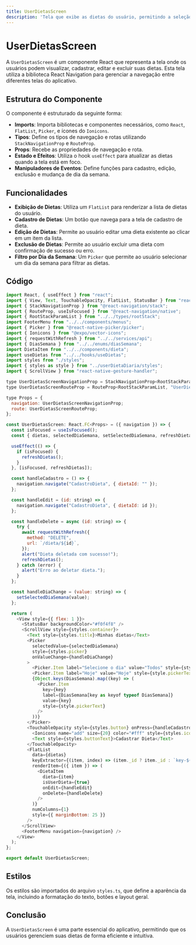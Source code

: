 ```yaml
---
title: UserDietasScreen
description: 'Tela que exibe as dietas do usuário, permitindo a seleção de dias da semana, cadastro, edição e exclusão de dietas.'
---
```


# UserDietasScreen

A `UserDietasScreen` é um componente React que representa a tela onde os usuários podem visualizar, cadastrar, editar e excluir suas dietas. Esta tela utiliza a biblioteca React Navigation para gerenciar a navegação entre diferentes telas do aplicativo.

## Estrutura do Componente

O componente é estruturado da seguinte forma:

- **Imports**: Importa bibliotecas e componentes necessários, como `React`, `FlatList`, `Picker`, e ícones do `Ionicons`.
- **Tipos**: Define os tipos de navegação e rotas utilizando `StackNavigationProp` e `RouteProp`.
- **Props**: Recebe as propriedades de navegação e rota.
- **Estado e Efeitos**: Utiliza o hook `useEffect` para atualizar as dietas quando a tela está em foco.
- **Manipuladores de Eventos**: Define funções para cadastro, edição, exclusão e mudança de dia da semana.

## Funcionalidades

- **Exibição de Dietas**: Utiliza um `FlatList` para renderizar a lista de dietas do usuário.
- **Cadastro de Dietas**: Um botão que navega para a tela de cadastro de dieta.
- **Edição de Dietas**: Permite ao usuário editar uma dieta existente ao clicar em um item da lista.
- **Exclusão de Dietas**: Permite ao usuário excluir uma dieta com confirmação de sucesso ou erro.
- **Filtro por Dia da Semana**: Um `Picker` que permite ao usuário selecionar um dia da semana para filtrar as dietas.

## Código

```javascript
import React, { useEffect } from "react";
import { View, Text, TouchableOpacity, FlatList, StatusBar } from "react-native";
import { StackNavigationProp } from "@react-navigation/stack";
import { RouteProp, useIsFocused } from "@react-navigation/native";
import { RootStackParamList } from "../../types/rootStack";
import FooterMenu from "../../components/menus";
import { Picker } from "@react-native-picker/picker";
import { Ionicons } from "@expo/vector-icons";
import { requestWithRefresh } from "../../services/api";
import { DiasSemana } from "../../enums/diasSemana";
import DietaItem from "../../components/dieta";
import useDietas from "../../hooks/useDietas";
import styles from "./styles";
import { styles as style } from "../userDietaDiaria/styles";
import { ScrollView } from "react-native-gesture-handler";

type UserDietasScreenNavigationProp = StackNavigationProp<RootStackParamList, "UserDietas">;
type UserDietasScreenRouteProp = RouteProp<RootStackParamList, "UserDietas">;

type Props = {
  navigation: UserDietasScreenNavigationProp;
  route: UserDietasScreenRouteProp;
};

const UserDietasScreen: React.FC<Props> = ({ navigation }) => {
  const isFocused = useIsFocused();
  const { dietas, selectedDiaSemana, setSelectedDiaSemana, refreshDietas } = useDietas(true);

  useEffect(() => {
    if (isFocused) {
      refreshDietas();
    }
  }, [isFocused, refreshDietas]);

  const handleCadastro = () => {
    navigation.navigate("CadastroDieta", { dietaId: "" });
  };

  const handleEdit = (id: string) => {
    navigation.navigate("CadastroDieta", { dietaId: id });
  };

  const handleDelete = async (id: string) => {
    try {
      await requestWithRefresh({
        method: "DELETE",
        url: `/dieta/${id}`,
      });
      alert("Dieta deletada com sucesso!");
      refreshDietas();
    } catch (error) {
      alert("Erro ao deletar dieta.");
    }
  };

  const handleDiaChange = (value: string) => {
    setSelectedDiaSemana(value);
  };

  return (
    <View style={{ flex: 1 }}>
      <StatusBar backgroundColor="#f0f4f8" />
      <ScrollView style={styles.container}>
        <Text style={styles.title}>Minhas dietas</Text>
        <Picker
          selectedValue={selectedDiaSemana}
          style={styles.picker}
          onValueChange={handleDiaChange}
        >
          <Picker.Item label="Selecione o dia" value="Todos" style={style.pickerText} />
          <Picker.Item label="Hoje" value="Hoje" style={style.pickerText} />
          {Object.keys(DiasSemana).map((key) => (
            <Picker.Item
              key={key}
              label={DiasSemana[key as keyof typeof DiasSemana]}
              value={key}
              style={style.pickerText}
            />
          ))}
        </Picker>
        <TouchableOpacity style={styles.button} onPress={handleCadastro}>
          <Ionicons name="add" size={20} color="#fff" style={styles.icon} />
          <Text style={styles.buttonText}>Cadastrar Dieta</Text>
        </TouchableOpacity>
        <FlatList
          data={dietas}
          keyExtractor={(item, index) => (item._id ? item._id : `key-${index}`)}
          renderItem={({ item }) => (
            <DietaItem
              dieta={item}
              isUserDieta={true}
              onEdit={handleEdit}
              onDelete={handleDelete}
            />
          )}
          numColumns={1}
          style={{ marginBottom: 25 }}
        />
      </ScrollView>
      <FooterMenu navigation={navigation} />
    </View>
  );
};

export default UserDietasScreen;
```

## Estilos

Os estilos são importados do arquivo `styles.ts`, que define a aparência da tela, incluindo a formatação do texto, botões e layout geral.

## Conclusão

A `UserDietasScreen` é uma parte essencial do aplicativo, permitindo que os usuários gerenciem suas dietas de forma eficiente e intuitiva.